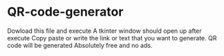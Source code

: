 # QR-code-generator
Dowload this file and execute
A tkinter window should open up after execute
Copy paste or write the link or text that you want to generate.
QR code will be generated
Absolutely free and no ads.
